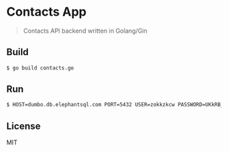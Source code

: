 # Contacts App

> Contacts API backend
> written in Golang/Gin

Build
----
```sh
$ go build contacts.go
```

Run
----
```sh
$ HOST=dumbo.db.elephantsql.com PORT=5432 USER=zokkzkcw PASSWORD=UKkRB_MI6AB-pJJ6ZpULaBOdL7gNITw8 DBNAME=zokkzkcw ./<executable file>
```

License
----

MIT

